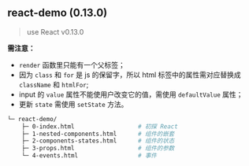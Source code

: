 ## react-demo (0.13.0)

> use React v0.13.0

**需注意：**

- ``render`` 函数里只能有一个父标签；
- 因为 ``class`` 和 ``for`` 是 js 的保留字，所以 html 标签中的属性需对应替换成 ``className`` 和 ``htmlFor``;
- input 的 ``value`` 属性不能使用户改变它的值，需使用 ``defaultValue`` 属性；
- 更新 ``state`` 需使用 ``setState`` 方法。

``` bash
└─ react-demo/
    ├─ 0-index.html                  # 初探 React
    ├─ 1-nested-components.html      # 组件的嵌套
    ├─ 2-components-states.html      # 组件的状态
    ├─ 3-props.html                  # 组件的参数
    └─ 4-events.html                 # 事件
```
